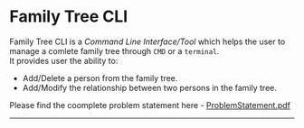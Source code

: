 # Family Tree CLI

Family Tree CLI is a *Command Line Interface/Tool* which helps the user to manage a comlete family tree through `CMD` or a `terminal`.  
It provides user the ability to:
- Add/Delete a person from the family tree.
- Add/Modify the relationship between two persons in the family tree.

Please find the coomplete problem statement here - [ProblemStatement.pdf](ProblemStatement.pdf)

---
